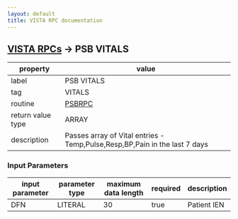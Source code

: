 ```yaml
---
layout: default
title: VISTA RPC documentation
---
```




## [VISTA RPCs](TableOfContent.md) &#8594; PSB VITALS 

 property | value 
--- | --- 
 label | PSB VITALS
 tag | VITALS
 routine | [PSBRPC](http://code.osehra.org/dox/Routine_PSBRPC_source.html)
 return value type | ARRAY
 description | Passes array of Vital entries - Temp,Pulse,Resp,BP,Pain in the last 7 days

### Input Parameters

| input parameter | parameter type | maximum data length | required | description | 
| --- | --- | --- | --- | --- | 
| DFN | LITERAL | 30 | true | Patient IEN | 